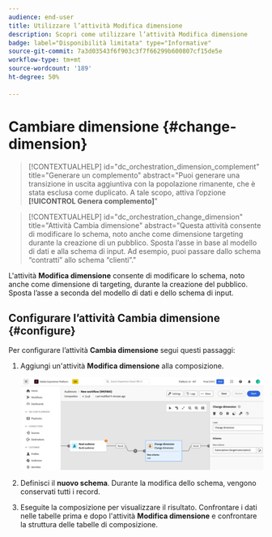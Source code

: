 ```yaml
---
audience: end-user
title: Utilizzare l’attività Modifica dimensione
description: Scopri come utilizzare l’attività Modifica dimensione
badge: label="Disponibilità limitata" type="Informative"
source-git-commit: 7a3d03543f6f903c3f7f66299b600807cf15de5e
workflow-type: tm+mt
source-wordcount: '189'
ht-degree: 50%

---
```



# Cambiare dimensione {#change-dimension}

>[!CONTEXTUALHELP]
>id="dc_orchestration_dimension_complement"
>title="Generare un complemento"
>abstract="Puoi generare una transizione in uscita aggiuntiva con la popolazione rimanente, che è stata esclusa come duplicato. A tale scopo, attiva l’opzione **[!UICONTROL Genera complemento]**"

>[!CONTEXTUALHELP]
>id="dc_orchestration_change_dimension"
>title="Attività Cambia dimensione"
>abstract="Questa attività consente di modificare lo schema, noto anche come dimensione targeting durante la creazione di un pubblico. Sposta l’asse in base al modello di dati e alla schema di input. Ad esempio, puoi passare dallo schema “contratti” allo schema “clienti”."

L&#39;attività **Modifica dimensione** consente di modificare lo schema, noto anche come dimensione di targeting, durante la creazione del pubblico. Sposta l’asse a seconda del modello di dati e dello schema di input.

## Configurare l’attività Cambia dimensione {#configure}

Per configurare l’attività **Cambia dimensione** segui questi passaggi:

1. Aggiungi un&#39;attività **Modifica dimensione** alla composizione.

   ![](../assets/change-dimension.png)

1. Definisci il **nuovo schema**. Durante la modifica dello schema, vengono conservati tutti i record.

1. Eseguite la composizione per visualizzare il risultato. Confrontare i dati nelle tabelle prima e dopo l&#39;attività **Modifica dimensione** e confrontare la struttura delle tabelle di composizione.

<!--
## Example {#example}

In this example, we want to send an SMS delivery to all the profiles who have made a purchase. To do this, we first use a **[!UICONTROL Build audience]** activity linked to a custom "Purchase" targeting dimension to target all purchases that occurred.

We then use a **[!UICONTROL Change dimension]** activity to switch the workflow targeting dimension to "Recipients". This allows us to be able to target the recipients who match the query.
-->



<!-- on parle de dimension, mais dans UI "schema", va rester comme ça ?-->